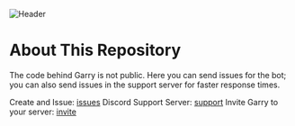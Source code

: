 ![Header](https://user-images.githubusercontent.com/71992428/153515029-09f974cc-d813-45af-9c7c-3a5b5e6d85d3.png)
# About This Repository
The code behind Garry is not public. Here you can send issues for the bot; you can also send issues in the support server for faster response times.


Create and Issue: [issues](https://github.com/JackAttack612/Garry/issues)
Discord Support Server: [support](https://support.garrybot.com/)
Invite Garry to your server: [invite](https://invite.garrybot.com/)

